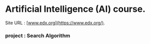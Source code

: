 # Artificial Intelligence (AI) course.

Site URL : [www.edx.org](https://www.edx.org/).

### project : Search Algorithm

